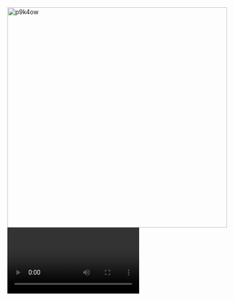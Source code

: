 
<img width ="500" alt="p9k4ow" src="https://github.com/youneslucy/gmachine_javaswing/assets/104802176/21186271-5cc7-4cbc-bdfa-ae20b8c95bb6"/>
<video>
 <source src="https://github.com/youneslucy/gmachine_javaswing/assets/104802176/21186271-5cc7-4cbc-bdfa-ae20b8c95bb6"/>
</video>
